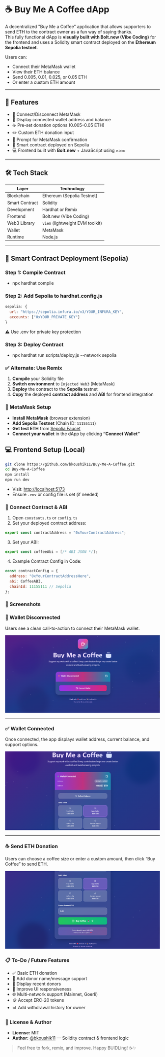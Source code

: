 # ☕ Buy Me A Coffee dApp

A decentralized "Buy Me a Coffee" application that allows supporters to send ETH to the contract owner as a fun way of saying thanks.  
This fully functional dApp is **visually built with Bolt.new (Vibe Coding)** for the frontend and uses a Solidity smart contract deployed on the **Ethereum Sepolia testnet**.

Users can:
- Connect their MetaMask wallet
- View their ETH balance
- Send 0.005, 0.01, 0.025, or 0.05 ETH
- Or enter a custom ETH amount

---

## 🌟 Features

- 🔗 Connect/Disconnect MetaMask
- 💼 Display connected wallet address and balance
- ☕ Pre-set donation options (0.005–0.05 ETH)
- ✏️ Custom ETH donation input
- 📝 Prompt for MetaMask confirmation
- 🧠 Smart contract deployed on Sepolia
- 💻 Frontend built with **Bolt.new** + JavaScript using `viem`

---

## 🛠️ Tech Stack

| Layer         | Technology                        |
|---------------|------------------------------------|
| Blockchain    | Ethereum (Sepolia Testnet)         |
| Smart Contract| Solidity                           |
| Development   | Hardhat or Remix                   |
| Frontend      | Bolt.new (Vibe Coding)             |
| Web3 Library  | `viem` (lightweight EVM toolkit)   |
| Wallet        | MetaMask                           |
| Runtime       | Node.js                            |

---

## 🚀 Smart Contract Deployment (Sepolia)

### Step 1: Compile Contract

- npx hardhat compile

### Step 2: Add Sepolia to hardhat.config.js

```js
sepolia: {
  url: "https://sepolia.infura.io/v3/YOUR_INFURA_KEY",
  accounts: ["0xYOUR_PRIVATE_KEY"]
}
```
⚠️ Use .env for private key protection

### Step 3: Deploy Contract

- npx hardhat run scripts/deploy.js --network sepolia

### ✅ Alternate: Use Remix

1. **Compile** your Solidity file  
2. **Switch environment** to `Injected Web3` (MetaMask)  
3. **Deploy** the contract to the **Sepolia** testnet  
4. **Copy** the deployed **contract address** and **ABI** for frontend integration


### 🦊 MetaMask Setup

- **Install MetaMask** (browser extension)
- **Add Sepolia Testnet** (Chain ID: `11155111`)
- **Get test ETH** from [Sepolia Faucet](https://faucet.sepolia.dev/)
- **Connect your wallet** in the dApp by clicking **“Connect Wallet”**


## 💻 Frontend Setup (Local)

```bash
git clone https://github.com/bkoushik11/Buy-Me-A-Coffee.git
cd Buy-Me-A-Coffee
npm install
npm run dev
```

- Visit: [http://localhost:5173](http://localhost:5173)  
- Ensure `.env` or config file is set (if needed)


### 🔗 Connect Contract & ABI

1. Open `constants.ts` or `config.ts`
2. Set your deployed contract address:

```js
export const contractAddress = "0xYourContractAddress";
```

3. Set your ABI:

```js
export const coffeeAbi = [/* ABI JSON */];
```

4. Example Contract Config in Code:

```js
const contractConfig = {
  address: "0xYourContractAddressHere",
  abi: CoffeeABI,
  chainId: 11155111 // Sepolia
};
```


### 📸 Screenshots

### 🔌 Wallet Disconnected

Users see a clean call-to-action to connect their MetaMask wallet.

![Wallet Disconnected](assets/Wallet%20Disconnected.png)


---

### ✅ Wallet Connected

Once connected, the app displays wallet address, current balance, and support options.

![Wallet Connected](assets/Wallet%20Connected.png)

---

### ☕ Send ETH Donation

Users can choose a coffee size or enter a custom amount, then click “Buy Coffee” to send ETH.

![ETH Donation](assets/ETH%20Donation.png)



### 📋 To-Do / Future Features

- ✅ Basic ETH donation  
- 📝 Add donor name/message support  
- 📃 Display recent donors  
- 📱 Improve UI responsiveness  
- 🌐 Multi-network support (Mainnet, Goerli)  
- 🪙 Accept ERC-20 tokens  
- 📊 Add withdrawal history for owner  


### 📜 License & Author

- **License:** MIT  
- **Author:** [@bkoushik11](https://github.com/bkoushik11) — Solidity contract & frontend logic  

> Feel free to fork, remix, and improve. Happy BUIDLing! ☕✨

